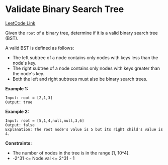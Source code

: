 # Validate Binary Search Tree

[LeetCode Link](https://leetcode.com/problems/validate-binary-search-tree/)

Given the `root` of a binary tree, determine if it is a valid binary search tree (BST).

A valid BST is defined as follows:
- The left subtree of a node contains only nodes with keys less than the node's key.
- The right subtree of a node contains only nodes with keys greater than the node's key.
- Both the left and right subtrees must also be binary search trees.

**Example 1:**
```
Input: root = [2,1,3]
Output: true
```

**Example 2:**
```
Input: root = [5,1,4,null,null,3,6]
Output: false
Explanation: The root node's value is 5 but its right child's value is 4.
```

**Constraints:**
- The number of nodes in the tree is in the range [1, 10^4].
- -2^31 <= Node.val <= 2^31 - 1
